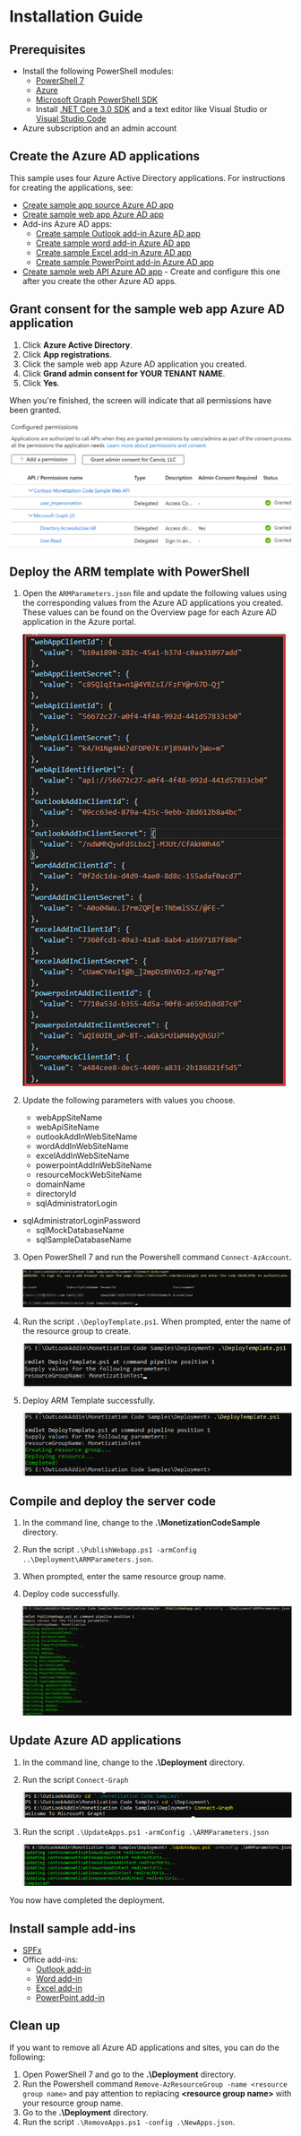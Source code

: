 # Installation Guide

## Prerequisites

- Install the following PowerShell modules:
   - [PowerShell 7]( https://github.com/PowerShell/PowerShell/releases/tag/v7.0.0 )
   - [Azure](https://docs.microsoft.com/en-us/powershell/azure/install-az-ps?view=azps-3.1.0)
   - [Microsoft Graph PowerShell SDK](https://github.com/microsoftgraph/msgraph-sdk-powershell)
   - Install [.NET Core 3.0 SDK](https://dotnet.microsoft.com/download/dotnet-core/3.0) and a text editor like Visual Studio or [Visual Studio Code](https://code.visualstudio.com)
- Azure subscription and an admin account

## Create the Azure AD applications

This sample uses four Azure Active Directory applications. For instructions for creating the applications, see:

- [Create sample app source Azure AD app](CreateSampleAppSourceAADApp.md)
- [Create sample web app Azure AD app](CreateSampleWebAppAADApp.md)
- Add-ins Azure AD apps:
   - [Create sample Outlook add-in Azure AD app](CreateSampleOutlookAddInAADApp.md) 
   - [Create sample word add-in Azure AD app](CreateSampleWordAddInAADApp.md) 
   - [Create sample Excel add-in Azure AD app](CreateSampleExcelAddInAADApp.md) 
   - [Create sample PowerPoint add-in Azure AD app](CreateSamplePowerPointAddInAADApp.md) 
- [Create sample web API Azure AD app](CreateSampleWebAPIAADApp.md) - Create and configure this one after you create the other Azure AD apps. 

## Grant consent for the sample web app Azure AD application

1. Click **Azure Active Directory**.
1. Click **App registrations**.
1. Click the sample web app Azure AD application you created. 
1. Click **Grand admin consent for YOUR TENANT NAME**.
1. Click **Yes**.

When you're finished, the screen will indicate that all permissions have been granted.

![Permissions Granted](./Images/web-app-aad-app-01.png)

## Deploy the ARM template with PowerShell

1. Open the `ARMParameters.json` file and update the following values using the corresponding values from the Azure AD applications you created. These values can be found on the Overview page for each Azure AD application in the Azure portal.

   ![Code Path](Images/6.png)
   
2. Update the following parameters with values you choose.
   - webAppSiteName
   - webApiSiteName
   - outlookAddInWebSiteName
   - wordAddInWebSiteName
   - excelAddInWebSiteName
   - powerpointAddInWebSiteName
   - resourceMockWebSiteName
   - domainName
   - directoryId
   - sqlAdministratorLogin
- sqlAdministratorLoginPassword
   - sqlMockDatabaseName
   - sqlSampleDatabaseName
   
3. Open PowerShell 7 and run the Powershell command `Connect-AzAccount`.

   ![Code Path](Images/7.png)

5. Run the script `.\DeployTemplate.ps1`. When prompted, enter the name of the resource group to create.

   ![Code Path](Images/8.png)

5. Deploy ARM Template successfully.

   ![Code Path](Images/9.png)   

## Compile and deploy the server code

1. In the command line, change to the **.\MonetizationCodeSample** directory.

1. Run the script `.\PublishWebapp.ps1 -armConfig ..\Deployment\ARMParameters.json`. 
   
1. When prompted, enter the same resource group name.
   
1. Deploy code successfully.
   
   ![Code Path](Images/10.png)

## Update Azure AD applications

1. In the command line, change to the **.\Deployment** directory.

1. Run the script `Connect-Graph `

   ![Code Path](Images/3.png)

1. Run the script `.\UpdateApps.ps1 -armConfig .\ARMParameters.json ` 

   ![Code Path](Images/11.png)

You now have completed the deployment.

## Install sample add-ins

- [SPFx](./SPFx/DeploymentGuide.md)
- Office add-ins:
   -  [Outlook add-in](./AddIn/OutlookAddInDeploymentGuide.md)
   -  [Word add-in](./AddIn/WordAddInDeploymentGuide.md)
   -  [Excel add-in](./AddIn/ExcelAddInDeploymentGuide.md)
   -  [PowerPoint add-in](./AddIn/PowerPointAddInDeploymentGuide.md)

## Clean up

If you want to remove all Azure AD applications and sites, you can do the following:

1. Open PowerShell 7 and go to the **.\Deployment** directory.
2. Run the Powershell command `Remove-AzResourceGroup -name <resource group name>` and pay attention to replacing **&lt;resource group name&gt;** with your resource group name.
3. Go to the **.\Deployment** directory.
4. Run the script `.\RemoveApps.ps1 -config .\NewApps.json`.